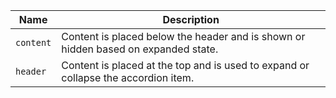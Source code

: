 
| Name | Description |
| --- | --- |
| `content` | Content is placed below the header and is shown or hidden based on expanded state. |
| `header` | Content is placed at the top and is used to expand or collapse the accordion item. |

